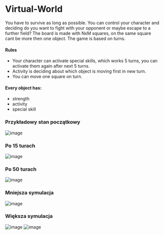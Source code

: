 # Virtual-World
You have to survive as long as possible. You can control your character and deciding do you want to fight with your opponent or maybe escape to a further field?
The board is made with NxM squares, on the same square cant be more then one object.
The game is based on turns.

#### Rules
* Your character can activate special skills, which works 5 turns, you can activate them again after next 5 turns. 
* Activity is deciding about which object is moving first in new turn. 
* You can move one square on turn.

#### Every object has:
* strength
* activity
* special skill

### Przykładowy stan początkowy
![image](https://user-images.githubusercontent.com/68200092/117584848-85105d00-b10f-11eb-8778-2ea9adc023d7.png)

### Po 15 turach
![image](https://user-images.githubusercontent.com/68200092/117584863-98232d00-b10f-11eb-968c-94c948f2bde3.png)

### Po 50 turach
![image](https://user-images.githubusercontent.com/68200092/117584872-a1ac9500-b10f-11eb-8332-101ecd8eb9f1.png)

### Mniejsza symulacja
![image](https://user-images.githubusercontent.com/68200092/117584955-24cdeb00-b110-11eb-925b-27485de3ed4e.png)

### Większa symulacja
![image](https://user-images.githubusercontent.com/68200092/117585007-74acb200-b110-11eb-81e5-cc3b91dfa512.png)
![image](https://user-images.githubusercontent.com/68200092/117585059-afaee580-b110-11eb-92c0-deb52b61bc5b.png)

